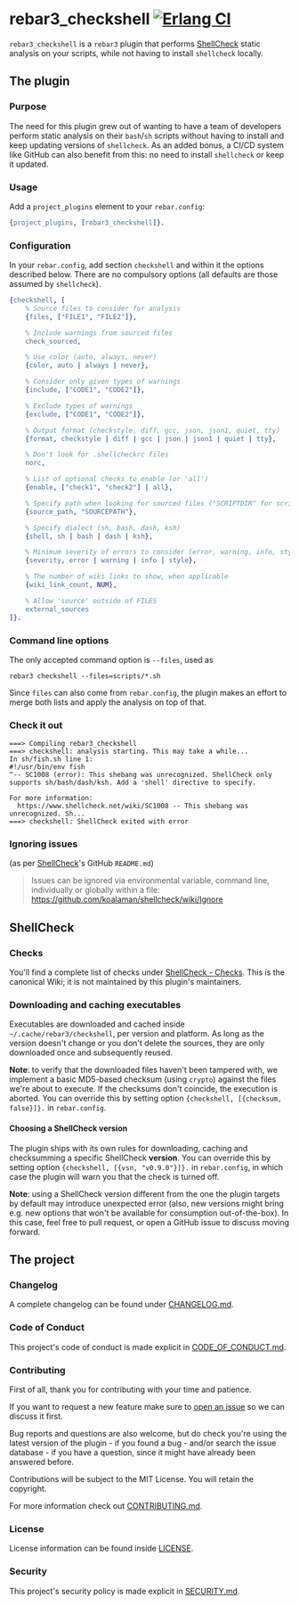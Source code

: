 # rebar3_checkshell [![Erlang CI][ci-img]][ci]

[ci]: https://github.com/paulo-ferraz-oliveira/rebar3_checkshell/actions
[ci-img]: https://github.com/paulo-ferraz-oliveira/rebar3_checkshell/actions/workflows/erlang.yml/badge.svg

`rebar3_checkshell` is a `rebar3` plugin that performs
[ShellCheck](https://github.com/koalaman/shellcheck) static analysis on your scripts, while not
having to install `shellcheck` locally.

## The plugin

### Purpose

The need for this plugin grew out of wanting to have a team of developers perform static analysis
on their `bash`/`sh` scripts without having to install and keep updating versions of `shellcheck`.
As an added bonus, a CI/CD system like GitHub can also benefit from this: no need to install
`shellcheck` or keep it updated.

### Usage

Add a `project_plugins` element to your `rebar.config`:

```erlang
{project_plugins, [rebar3_checkshell]}.
```

### Configuration

In your `rebar.config`, add section `checkshell` and within it the options described below.
There are no compulsory options (all defaults are those assumed by `shellcheck`).

```erlang
{checkshell, [
    % Source files to consider for analysis
    {files, ["FILE1", "FILE2"]},

    % Include warnings from sourced files
    check_sourced,

    % Use color (auto, always, never)
    {color, auto | always | never},

    % Consider only given types of warnings
    {include, ["CODE1", "CODE2"]},

    % Exclude types of warnings
    {exclude, ["CODE1", "CODE2"]},

    % Output format (checkstyle, diff, gcc, json, json1, quiet, tty)
    {format, checkstyle | diff | gcc | json | json1 | quiet | tty},

    % Don't look for .shellcheckrc files
    norc,

    % List of optional checks to enable (or 'all')
    {enable, ["check1", "check2"] | all},

    % Specify path when looking for sourced files ("SCRIPTDIR" for script's dir)
    {source_path, "SOURCEPATH"},

    % Specify dialect (sh, bash, dash, ksh)
    {shell, sh | bash | dash | ksh},

    % Minimum severity of errors to consider (error, warning, info, style)
    {severity, error | warning | info | style},

    % The number of wiki links to show, when applicable
    {wiki_link_count, NUM},

    % Allow 'source' outside of FILES
    external_sources
]}.
```

### Command line options

The only accepted command option is `--files`, used as

```console
rebar3 checkshell --files=scripts/*.sh
```

Since `files` can also come from `rebar.config`, the plugin makes an effort to merge both lists
and apply the analysis on top of that.

### Check it out

<!-- markdownlint-disable MD013 -->
```console
===> Compiling rebar3_checkshell
===> checkshell: analysis starting. This may take a while...
In sh/fish.sh line 1:
#!/usr/bin/env fish
^-- SC1008 (error): This shebang was unrecognized. ShellCheck only supports sh/bash/dash/ksh. Add a 'shell' directive to specify.

For more information:
  https://www.shellcheck.net/wiki/SC1008 -- This shebang was unrecognized. Sh...
===> checkshell: ShellCheck exited with error
```
<!-- markdownlint-enable -->

### Ignoring issues

(as per [ShellCheck](https://github.com/koalaman/shellcheck#ignoring-issues)'s GitHub `README.md`)
> Issues can be ignored via environmental variable, command line, individually or globally within
> a file:
> <https://github.com/koalaman/shellcheck/wiki/Ignore>

## ShellCheck

### Checks

You'll find a complete list of checks under
[ShellCheck - Checks](https://github.com/koalaman/shellcheck/wiki/Checks). This is the canonical
Wiki; it is not maintained by this plugin's maintainers.

### Downloading and caching executables

Executables are downloaded and cached inside `~/.cache/rebar3/checkshell`, per version and
platform. As long as the version doesn't change or you don't delete the sources, they are only
downloaded once and subsequently reused.

**Note**: to verify that the downloaded files haven't been tampered with, we implement a basic
MD5-based checksum (using `crypto`) against the files we're about to execute. If the checksums
don't coincide, the execution is aborted. You can override this by setting option
`{checkshell, [{checksum, false}]}.` in `rebar.config`.

#### Choosing a ShellCheck version

The plugin ships with its own rules for downloading, caching and checksumming a specific ShellCheck
**version**. You can override this by setting option `{checkshell, [{vsn, "v0.9.0"}]}.` in
`rebar.config`, in which case the plugin will warn you that the check is turned off.

**Note**: using a ShellCheck version different from the one the plugin targets by default may
introduce unexpected error (also, new versions might bring e.g. new options that won't be available
for consumption out-of-the-box). In this case, feel free to pull request, or open a GitHub issue
to discuss moving forward.

## The project

### Changelog

A complete changelog can be found under [CHANGELOG.md](https://github.com/paulo-ferraz-oliveira/rebar3_checkshell/blob/main/CHANGELOG.md).

### Code of Conduct

This project's code of conduct is made explicit in [CODE_OF_CONDUCT.md](https://github.com/paulo-ferraz-oliveira/rebar3_checkshell/blob/main/CODE_OF_CONDUCT.md).

### Contributing

First of all, thank you for contributing with your time and patience.

If you want to request a new feature make sure to
[open an issue](https://github.com/paulo-ferraz-oliveira/rebar3_checkshell/issues) so we can
discuss it first.

Bug reports and questions are also welcome, but do check you're using the latest version of the
plugin - if you found a bug - and/or search the issue database - if you have a question, since it
might have already been answered before.

Contributions will be subject to the MIT License.
You will retain the copyright.

For more information check out [CONTRIBUTING.md](https://github.com/paulo-ferraz-oliveira/rebar3_checkshell/blob/main/CONTRIBUTING.md).

### License

License information can be found inside [LICENSE](https://github.com/paulo-ferraz-oliveira/rebar3_checkshell/blob/main/LICENSE).

### Security

This project's security policy is made explicit in [SECURITY.md](https://github.com/paulo-ferraz-oliveira/rebar3_checkshell/blob/main/SECURITY.md).
